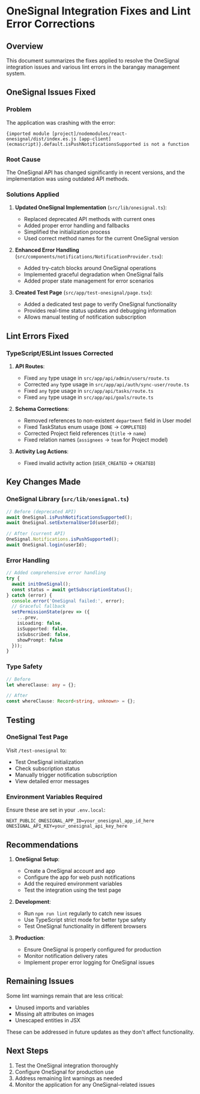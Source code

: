 # OneSignal Integration Fixes and Lint Error Corrections

## Overview
This document summarizes the fixes applied to resolve the OneSignal integration issues and various lint errors in the barangay management system.

## OneSignal Issues Fixed

### Problem
The application was crashing with the error:
```
{imported module [project]/nodemodules/react-onesignal/dist/index.es.js [app-client] (ecmascript)}.default.isPushNotificationsSupported is not a function
```

### Root Cause
The OneSignal API has changed significantly in recent versions, and the implementation was using outdated API methods.

### Solutions Applied

1. **Updated OneSignal Implementation** (`src/lib/onesignal.ts`):
   - Replaced deprecated API methods with current ones
   - Added proper error handling and fallbacks
   - Simplified the initialization process
   - Used correct method names for the current OneSignal version

2. **Enhanced Error Handling** (`src/components/notifications/NotificationProvider.tsx`):
   - Added try-catch blocks around OneSignal operations
   - Implemented graceful degradation when OneSignal fails
   - Added proper state management for error scenarios

3. **Created Test Page** (`src/app/test-onesignal/page.tsx`):
   - Added a dedicated test page to verify OneSignal functionality
   - Provides real-time status updates and debugging information
   - Allows manual testing of notification subscription

## Lint Errors Fixed

### TypeScript/ESLint Issues Corrected

1. **API Routes**:
   - Fixed `any` type usage in `src/app/api/admin/users/route.ts`
   - Corrected `any` type usage in `src/app/api/auth/sync-user/route.ts`
   - Fixed `any` type usage in `src/app/api/tasks/route.ts`
   - Fixed `any` type usage in `src/app/api/goals/route.ts`

2. **Schema Corrections**:
   - Removed references to non-existent `department` field in User model
   - Fixed TaskStatus enum usage (`DONE` → `COMPLETED`)
   - Corrected Project field references (`title` → `name`)
   - Fixed relation names (`assignees` → `team` for Project model)

3. **Activity Log Actions**:
   - Fixed invalid activity action (`USER_CREATED` → `CREATED`)

## Key Changes Made

### OneSignal Library (`src/lib/onesignal.ts`)
```typescript
// Before (deprecated API)
await OneSignal.isPushNotificationsSupported();
await OneSignal.setExternalUserId(userId);

// After (current API)
OneSignal.Notifications.isPushSupported();
await OneSignal.login(userId);
```

### Error Handling
```typescript
// Added comprehensive error handling
try {
  await initOneSignal();
  const status = await getSubscriptionStatus();
} catch (error) {
  console.error('OneSignal failed:', error);
  // Graceful fallback
  setPermissionState(prev => ({ 
    ...prev, 
    isLoading: false,
    isSupported: false,
    isSubscribed: false,
    showPrompt: false
  }));
}
```

### Type Safety
```typescript
// Before
let whereClause: any = {};

// After
const whereClause: Record<string, unknown> = {};
```

## Testing

### OneSignal Test Page
Visit `/test-onesignal` to:
- Test OneSignal initialization
- Check subscription status
- Manually trigger notification subscription
- View detailed error messages

### Environment Variables Required
Ensure these are set in your `.env.local`:
```
NEXT_PUBLIC_ONESIGNAL_APP_ID=your_onesignal_app_id_here
ONESIGNAL_API_KEY=your_onesignal_api_key_here
```

## Recommendations

1. **OneSignal Setup**:
   - Create a OneSignal account and app
   - Configure the app for web push notifications
   - Add the required environment variables
   - Test the integration using the test page

2. **Development**:
   - Run `npm run lint` regularly to catch new issues
   - Use TypeScript strict mode for better type safety
   - Test OneSignal functionality in different browsers

3. **Production**:
   - Ensure OneSignal is properly configured for production
   - Monitor notification delivery rates
   - Implement proper error logging for OneSignal issues

## Remaining Issues

Some lint warnings remain that are less critical:
- Unused imports and variables
- Missing alt attributes on images
- Unescaped entities in JSX

These can be addressed in future updates as they don't affect functionality.

## Next Steps

1. Test the OneSignal integration thoroughly
2. Configure OneSignal for production use
3. Address remaining lint warnings as needed
4. Monitor the application for any OneSignal-related issues
